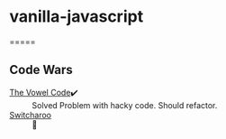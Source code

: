 # vanilla-javascript
=====
## Code Wars
<dl>
  <dt>
    <a href="https://www.codewars.com/kata/53697be005f803751e0015aa/train/javascript">The Vowel Code</a>✔️
  </dt>
  <dd>
   Solved Problem with hacky code. Should refactor.
  </dd>
  <dt>
    <a href="https://www.codewars.com/kata/57f759bb664021a30300007d/train/javascript">Switcharoo</a>
  </dt>
  <dd>
   🚧
  </dd>
</dl>


